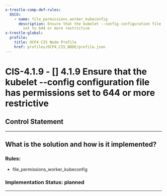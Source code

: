 ```yaml
---
x-trestle-comp-def-rules:
  OSCO:
    - name: file_permissions_worker_kubeconfig
      description: Ensure that the kubelet --config configuration file has permissions
        set to 644 or more restrictive
x-trestle-global:
  profile:
    title: OCP4 CIS Node Profile
    href: profiles/OCP4_CIS_NODE/profile.json
---
```


# CIS-4.1.9 - \[\] 4.1.9 Ensure that the kubelet --config configuration file has permissions set to 644 or more restrictive

## Control Statement

______________________________________________________________________

## What is the solution and how is it implemented?

<!-- For implementation status enter one of: implemented, partial, planned, alternative, not-applicable -->

<!-- Note that the list of rules under ### Rules: is read-only and changes will not be captured after assembly to JSON -->

<!-- Add control implementation description here for control: CIS-4.1.9 -->

### Rules:

  - file_permissions_worker_kubeconfig

### Implementation Status: planned

______________________________________________________________________
